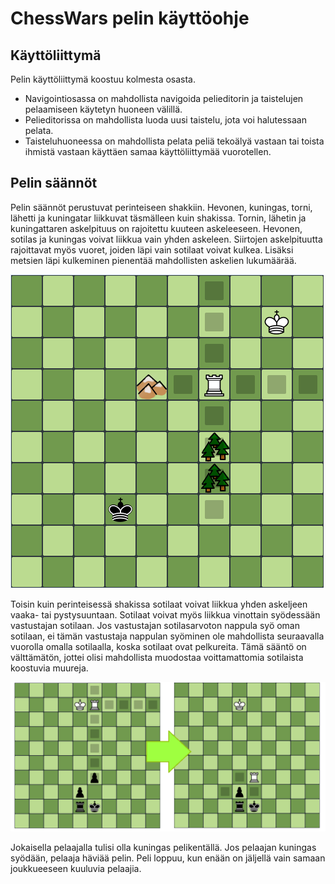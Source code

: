 
# ChessWars pelin käyttöohje

## Käyttöliittymä

Pelin käyttöliittymä koostuu kolmesta osasta.

* Navigointiosassa on mahdollista navigoida pelieditorin ja taistelujen pelaamiseen käytetyn huoneen välillä.
* Pelieditorissa on mahdollista luoda uusi taistelu, jota voi halutessaan pelata.
* Taisteluhuoneessa on mahdollista pelata peliä tekoälyä vastaan tai toista ihmistä vastaan käyttäen samaa käyttöliittymää vuorotellen.


## Pelin säännöt

Pelin säännöt perustuvat perinteiseen shakkiin. Hevonen, kuningas, torni, lähetti ja kuningatar liikkuvat täsmälleen kuin shakissa. Tornin, lähetin ja kuningattaren askelpituus on rajoitettu kuuteen askeleeseen. Hevonen, sotilas ja kuningas voivat liikkua vain yhden askeleen. Siirtojen askelpituutta rajoittavat myös vuoret, joiden läpi vain sotilaat voivat kulkea. Lisäksi metsien läpi kulkeminen pienentää mahdollisten askelien lukumäärää.

![Tornin liikkumismahdollisuudet](/dokumentaatio/tornin_liikkuminen.png "Tornin liikkuminen")

Toisin kuin perinteisessä shakissa sotilaat voivat liikkua yhden askeljeen vaaka- tai pystysuuntaan. Sotilaat voivat myös liikkua vinottain syödessään vastustajan sotilaan. Jos vastustajan sotilasarvoton nappula syö oman sotilaan, ei tämän vastustaja nappulan syöminen ole mahdollista seuraavalla vuorolla omalla sotilaalla, koska sotilaat ovat pelkureita. Tämä sääntö on välttämätön, jottei olisi mahdollista muodostaa voittamattomia sotilaista koostuvia muureja.

![Sotilaan syöminen](/dokumentaatio/sotilaan_syominen_tornilla.png "Sotilaan syöminen")

Jokaisella pelaajalla tulisi olla kuningas pelikentällä. Jos pelaajan kuningas syödään, pelaaja häviää pelin. Peli loppuu, kun enään on jäljellä vain samaan joukkueeseen kuuluvia pelaajia.

